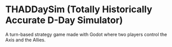 # THADDaySim (Totally Historically Accurate D-Day Simulator)

A turn-based strategy game made with Godot where two players control the Axis
and the Allies.
